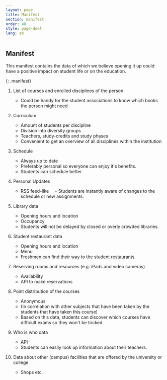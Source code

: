 ```yaml
---
layout: page
title: Manifest
section: manifest
order: 40
style: page-doel
lang: en
---
```



## Manifest
This manifest contains the data of which we believe opening it up could
have a positive impact on student life or on the education.

{: .manifest}
1. List of courses and enrolled disciplines of the person
    - Could be handy for the student associations to know which books the person might need

2. Curriculum
    - Amount of students per discipline
    - Division into diversity groups
    - Teachers, study-credits and study phases
    - Convenient to get an overview of all disciplines within the institution

3. Schedule
    - Always up to date
    - Preferably personal so everyone can enjoy it's benefits.
    - Students can schedule better.

4. Personal Updates
    - RSS feed-like
    - Students are instantly aware of changes to the schedule or new assignments.

5. Library data
    - Opening hours and location
    - Occupancy
    - Students will not be delayed by closed or overly crowded libraries.

6. Student restaurant data
    - Opening hours and location
    - Menu
    - Freshmen can find their way to the student restaurants.

7. Reserving rooms and resources (e.g. iPads and video cameras)
    - Availability
    - API to make reservations

8. Point distribution of the courses
    - Anonymous
    - (In correlation with other subjects that have been taken by the students that have taken this course)
    - Based on this data, students can discover which courses have difficult exams so they won't be tricked.

9. Who is who data
	- API
	- Students can easily look up information about their teachers.

10. Data about other (campus) facilities that are offered by the university or college
    - Shops etc.
